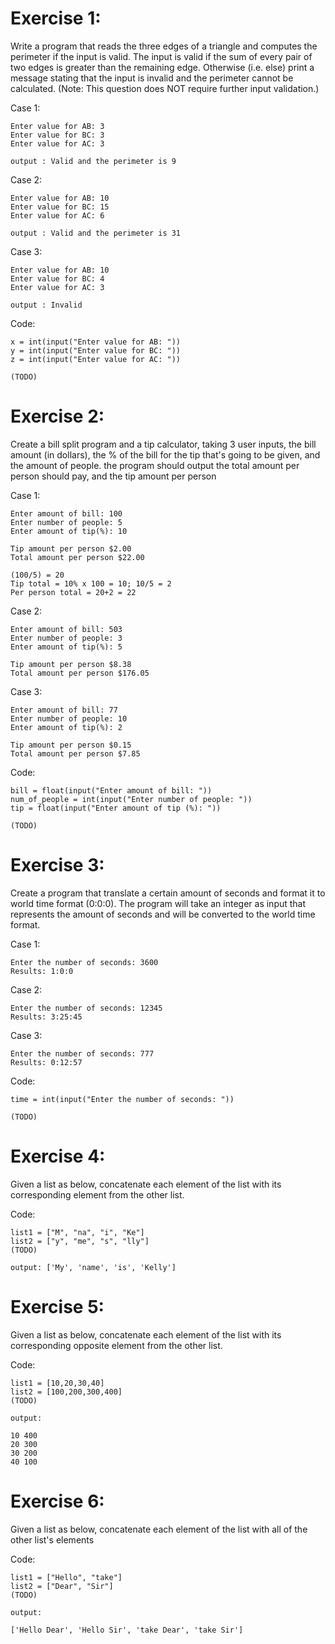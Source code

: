 # Exercise 1:

Write a program that reads the three edges of a triangle 
and computes the perimeter if the input is valid. 
The input is valid if the sum of every pair of two edges
is greater than the remaining edge. Otherwise (i.e. else) 
print a message stating that the input is invalid and 
the perimeter cannot be calculated.
(Note: This question does NOT require further input
validation.)


Case 1:

    Enter value for AB: 3
    Enter value for BC: 3
    Enter value for AC: 3

    output : Valid and the perimeter is 9

Case 2:

    Enter value for AB: 10
    Enter value for BC: 15
    Enter value for AC: 6

    output : Valid and the perimeter is 31

Case 3:

    Enter value for AB: 10
    Enter value for BC: 4
    Enter value for AC: 3

    output : Invalid

Code:

    x = int(input("Enter value for AB: "))
    y = int(input("Enter value for BC: "))
    z = int(input("Enter value for AC: "))

    (TODO)


# Exercise 2:

Create a bill split program and a tip calculator, taking 3 user inputs, the bill amount (in dollars), the % of the bill for the tip that's going to be given, and
the amount of people. the program should output the total amount per person should pay, and the tip amount per person


Case 1:

    Enter amount of bill: 100
    Enter number of people: 5
    Enter amount of tip(%): 10

    Tip amount per person $2.00
    Total amount per person $22.00

    (100/5) = 20
    Tip total = 10% x 100 = 10; 10/5 = 2
    Per person total = 20+2 = 22

Case 2:

    Enter amount of bill: 503
    Enter number of people: 3
    Enter amount of tip(%): 5

    Tip amount per person $8.38
    Total amount per person $176.05

Case 3:

    Enter amount of bill: 77
    Enter number of people: 10
    Enter amount of tip(%): 2

    Tip amount per person $0.15
    Total amount per person $7.85

Code:

    bill = float(input("Enter amount of bill: "))
    num_of_people = int(input("Enter number of people: "))
    tip = float(input("Enter amount of tip (%): "))

    (TODO)


# Exercise 3:

Create a program that translate a certain amount of seconds and format it to world time format (0:0:0). The program will take an integer as input
that represents the amount of seconds and will be converted to the world time format.


Case 1:

    Enter the number of seconds: 3600
    Results: 1:0:0

Case 2:

    Enter the number of seconds: 12345
    Results: 3:25:45

Case 3:

    Enter the number of seconds: 777
    Results: 0:12:57

Code:

    time = int(input("Enter the number of seconds: "))

    (TODO)


# Exercise 4:

Given a list as below, concatenate each element of the list with its corresponding element from the other list.

Code:

    list1 = ["M", "na", "i", "Ke"]
    list2 = ["y", "me", "s", "lly"]
    (TODO)

    output: ['My', 'name', 'is', 'Kelly']


# Exercise 5:

Given a list as below, concatenate each element of the list with its corresponding opposite element from the other list.

Code:

    list1 = [10,20,30,40]
    list2 = [100,200,300,400]
    (TODO)

    output: 

    10 400
    20 300
    30 200
    40 100

# Exercise 6:

Given a list as below, concatenate each element of the list with all of the other list's elements

Code:

    list1 = ["Hello", "take"]
    list2 = ["Dear", "Sir"]
    (TODO)

    output: 

    ['Hello Dear', 'Hello Sir', 'take Dear', 'take Sir']
